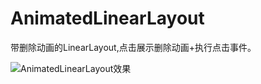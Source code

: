 # AnimatedLinearLayout
带删除动画的LinearLayout,点击展示删除动画+执行点击事件。

![AnimatedLinearLayout效果](http://upload-images.jianshu.io/upload_images/2839011-fa3bda42ff8ca0cd.gif?imageMogr2/auto-orient/strip)
